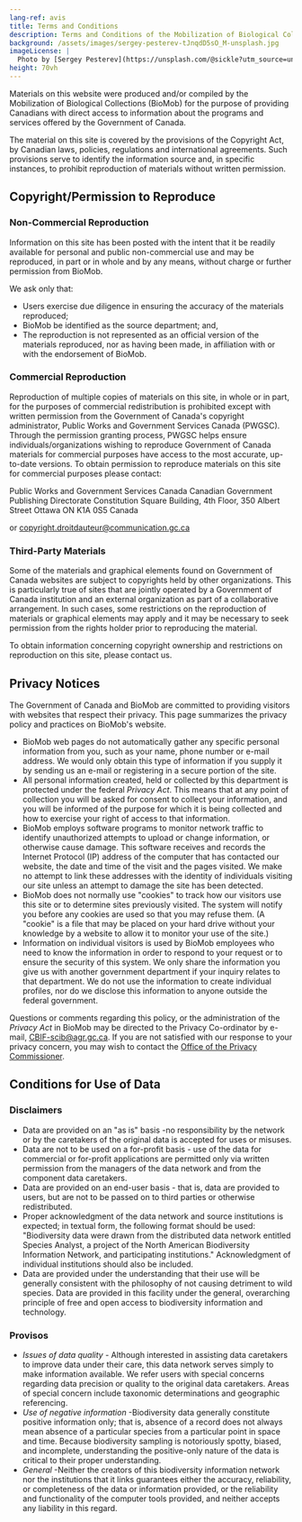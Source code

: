 ```yaml
---
lang-ref: avis
title: Terms and Conditions
description: Terms and Conditions of the Mobilization of Biological Collections (BioMob)
background: /assets/images/sergey-pesterev-tJnqdD5sO_M-unsplash.jpg
imageLicense: |
  Photo by [Sergey Pesterev](https://unsplash.com/@sickle?utm_source=unsplash&utm_medium=referral&utm_content=creditCopyText) on [Unsplash](https://unsplash.com/?utm_source=unsplash&utm_medium=referral&utm_content=creditCopyText)
height: 70vh
---
```


Materials on this website were produced and/or compiled by the Mobilization of Biological Collections (BioMob) for the purpose of providing Canadians with direct access to information about the programs and services offered by the Government of Canada.

The material on this site is covered by the provisions of the Copyright Act, by Canadian laws, policies, regulations and international agreements. Such provisions serve to identify the information source and, in specific instances, to prohibit reproduction of materials without written permission.

## Copyright/Permission to Reproduce
### Non-Commercial Reproduction
Information on this site has been posted with the intent that it be readily available for personal and public non-commercial use and may be reproduced, in part or in whole and by any means, without charge or further permission from BioMob.

We ask only that:

- Users exercise due diligence in ensuring the accuracy of the materials reproduced;
- BioMob be identified as the source department; and,
- The reproduction is not represented as an official version of the materials reproduced, nor as having been made, in affiliation with or with the endorsement of BioMob.

### Commercial Reproduction
Reproduction of multiple copies of materials on this site, in whole or in part, for the purposes of commercial redistribution is prohibited except with written permission from the Government of Canada's copyright administrator, Public Works and Government Services Canada (PWGSC). Through the permission granting process, PWGSC helps ensure individuals/organizations wishing to reproduce Government of Canada materials for commercial purposes have access to the most accurate, up-to-date versions. To obtain permission to reproduce materials on this site for commercial purposes please contact:

Public Works and Government Services Canada
Canadian Government Publishing Directorate
Constitution Square Building, 4th Floor, 350 Albert Street
Ottawa ON K1A 0S5
Canada

or [copyright.droitdauteur@communication.gc.ca](mailto:copyright.droitdauteur@communication.gc.ca)

### Third-Party Materials
Some of the materials and graphical elements found on Government of Canada websites are subject to copyrights held by other organizations. This is particularly true of sites that are jointly operated by a Government of Canada institution and an external organization as part of a collaborative arrangement. In such cases, some restrictions on the reproduction of materials or graphical elements may apply and it may be necessary to seek permission from the rights holder prior to reproducing the material.

To obtain information concerning copyright ownership and restrictions on reproduction on this site, please contact us.

## Privacy Notices
The Government of Canada and BioMob are committed to providing visitors with websites that respect their privacy. This page summarizes the privacy policy and practices on BioMob's website.

- BioMob web pages do not automatically gather any specific personal information from you, such as your name, phone number or e-mail address. We would only obtain this type of information if you supply it by sending us an e-mail or registering in a secure portion of the site.
- All personal information created, held or collected by this department is protected under the federal _Privacy Act_. This means that at any point of collection you will be asked for consent to collect your information, and you will be informed of the purpose for which it is being collected and how to exercise your right of access to that information.
- BioMob employs software programs to monitor network traffic to identify unauthorized attempts to upload or change information, or otherwise cause damage. This software receives and records the Internet Protocol (IP) address of the computer that has contacted our website, the date and time of the visit and the pages visited. We make no attempt to link these addresses with the identity of individuals visiting our site unless an attempt to damage the site has been detected.
- BioMob does not normally use "cookies" to track how our visitors use this site or to determine sites previously visited. The system will notify you before any cookies are used so that you may refuse them. (A "cookie" is a file that may be placed on your hard drive without your knowledge by a website to allow it to monitor your use of the site.)
- Information on individual visitors is used by BioMob employees who need to know the information in order to respond to your request or to ensure the security of this system. We only share the information you give us with another government department if your inquiry relates to that department. We do not use the information to create individual profiles, nor do we disclose this information to anyone outside the federal government.

Questions or comments regarding this policy, or the administration of the _Privacy Act_ in BioMob may be directed to the Privacy Co-ordinator by e-mail, [CBIF-scib@agr.gc.ca](mailto:CBIF-scib@agr.gc.ca). If you are not satisfied with our response to your privacy concern, you may wish to contact the [Office of the Privacy Commissioner](http://www.privcom.gc.ca/index_e.asp).

## Conditions for Use of Data
### Disclaimers
- Data are provided on an "as is" basis -no responsibility by the network or by the caretakers of the original data is accepted for uses or misuses.
- Data are not to be used on a for-profit basis - use of the data for commercial or for-profit applications are permitted only via written permission from the managers of the data network and from the component data caretakers.
- Data are provided on an end-user basis - that is, data are provided to users, but are not to be passed on to third parties or otherwise redistributed.
- Proper acknowledgment of the data network and source institutions is expected; in textual form, the following format should be used: "Biodiversity data were drawn from the distributed data network entitled Species Analyst, a project of the North American Biodiversity Information Network, and participating institutions." Acknowledgment of individual institutions should also be included.
- Data are provided under the understanding that their use will be generally consistent with the philosophy of not causing detriment to wild species.
Data are provided in this facility under the general, overarching principle of free and open access to biodiversity information and technology.

### Provisos
- _Issues of data quality_ - Although interested in assisting data caretakers to improve data under their care, this data network serves simply to make information available. We refer users with special concerns regarding data precision or quality to the original data caretakers. Areas of special concern include taxonomic determinations and geographic referencing.
- _Use of negative information_ -Biodiversity data generally constitute positive information only; that is, absence of a record does not always mean absence of a particular species from a particular point in space and time. Because biodiversity sampling is notoriously spotty, biased, and incomplete, understanding the positive-only nature of the data is critical to their proper understanding.
- _General_ -Neither the creators of this biodiversity information network nor the institutions that it links guarantees either the accuracy, reliability, or completeness of the data or information provided, or the reliability and functionality of the computer tools provided, and neither accepts any liability in this regard.
